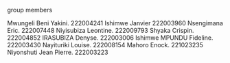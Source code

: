 group members 

Mwungeli Beni Yakini.     222004241
Ishimwe Janvier           222003960
Nsengimana Eric.          222007448
Niyisubiza Leontine.      222009793
Shyaka Crispin.           222004852
IRASUBIZA Denyse.         222003006
Ishimwe MPUNDU Fideline.  222003430
Nayituriki Louise.        222008154
Mahoro Enock.             221023235
Niyonshuti Jean Pierre.   222003223
